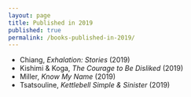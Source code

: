 ```yaml
---
layout: page
title: Published in 2019
published: true
permalink: /books-published-in-2019/
---
```


* Chiang, _Exhalation: Stories_ (2019) 
* Kishimi & Koga, _The Courage to Be Disliked_ (2019) 
* Miller, _Know My Name_ (2019) 
* Tsatsouline, _Kettlebell Simple & Sinister_ (2019) 
